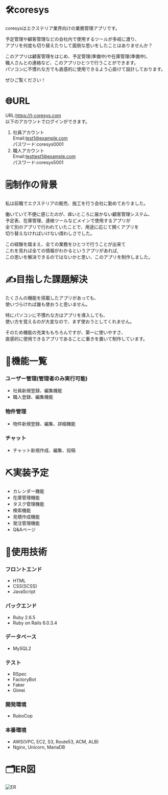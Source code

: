 # 🛠coresys
coresysはエクステリア業界向けの業務管理アプリです。  
  
予定管理や顧客管理などの会社内で使用するツールが多岐に渡り、  
アプリを何度も切り替えたりして面倒な思いをしたことはありませんか？  
  
このアプリは顧客管理をはじめ、予定管理(準備中)や在庫管理(準備中)、  
職人さんとの連絡など、このアプリひとつで行うことができます。  
パソコンに不慣れな方でも直感的に使用できるよう心掛けて設計しております。  
  
ぜひご覧ください！

# 🌐URL
URL:https://t-coresys.com  
以下のアカウントでログインができます。
1. 社員アカウント  
 Email:test1@example.com  
 パスワード:coresys0001
2. 職人アカウント  
 Email:testtest1@example.com  
 パスワード:coresys5001

# 🗒制作の背景
私は前職でエクステリアの販売、施工を行う会社に勤めておりました。  
  
働いていて不便に感じたのが、痒いところに届かない顧客管理システム、  
予定表、在庫管理、連絡ツールなどメインで使用するアプリが  
全て別のアプリで行われていたことで、用途に応じて開くアプリを  
切り替えなければいけない煩わしさでした。  
  
この経験を踏まえ、全ての業務をひとつで行うことが出来て  
これを見れば全ての情報がわかるというアプリがあれば,  
この思いを解決できるのではないかと思い、このアプリを制作しました。

# ✍️目指した課題解決
たくさんの機能を搭載したアプリがあっても、  
使いづらければ誰も使おうと思いません。  
  
特にパソコンに不慣れな方はアプリを導入しても、  
使い方を覚えるのが大変なので、まず使おうとしてくれません。
  
そのため機能の充実ももちろんですが、第一に使いやすさ、  
直感的に使用できるアプリであることに重きを置いて制作しています。

# 🔩機能一覧
### ユーザー管理(管理者のみ実行可能)  
 - 社員新規登録、編集機能  
 - 職人登録、編集機能  
### 物件管理  
 - 物件新規登録、編集、詳細機能
### チャット
 - チャット新規作成、編集、投稿

# ⛏実装予定
 - カレンダー機能
 - 在庫管理機能
 - タスク管理機能
 - 検索機能
 - 見積作成機能
 - 発注管理機能
 - Q&Aページ

# 📖使用技術
### フロントエンド
 - HTML
 - CSS(SCSS)
 - JavaScript
### バックエンド
 - Ruby 2.6.5
 - Ruby on Rails 6.0.3.4
### データベース
 - MySQL2
### テスト
 - RSpec
 - FactoryBot
 - Faker
 - Gimei
### 開発環境
 - RuboCop
### 本番環境
 - AWS(VPC, EC2, S3, Route53, ACM, ALB)
 - Nginx, Unicorn, MariaDB

# 🗂ER図
![ER](https://user-images.githubusercontent.com/75982790/108019446-9b9d9f80-705d-11eb-8909-b6cfa0e41c2c.png)